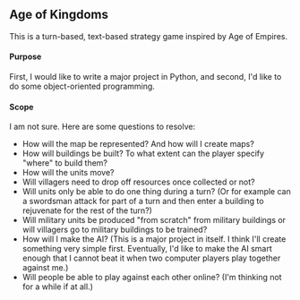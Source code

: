 ## Age of Kingdoms
This is a turn-based, text-based strategy game inspired by Age of Empires.

#### Purpose
First, I would like to write a major project in Python, and second, I'd like to
do some object-oriented programming.

#### Scope
I am not sure. Here are some questions to resolve:
 - How will the map be represented? And how will I create maps?
 - How will buildings be built? To what extent can the player specify "where"
 to build them?
 - How will the units move?
 - Will villagers need to drop off resources once collected or not?
 - Will units only be able to do one thing during a turn? (Or for example can a
 swordsman attack for part of a turn and then enter a building to rejuvenate
 for the rest of the turn?)
 - Will military units be produced "from scratch" from military buildings or
 will villagers go to military buildings to be trained?
 - How will I make the AI? (This is a major project in itself. I think I'll
 create something very simple first. Eventually, I'd like to make the AI smart
 enough that I cannot beat it when two computer players play together against
 me.)
 - Will people be able to play against each other online? (I'm thinking not for
 a while if at all.)
